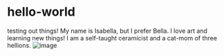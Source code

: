 # hello-world
testing out things!
My name is Isabella, but I prefer Bella. I love art and learning new things! I am a self-taught ceramicist and a cat-mom of three hellions. 
![image](https://user-images.githubusercontent.com/113131701/189190358-78820d56-207e-456d-8c67-5d48b3332ad7.png)
